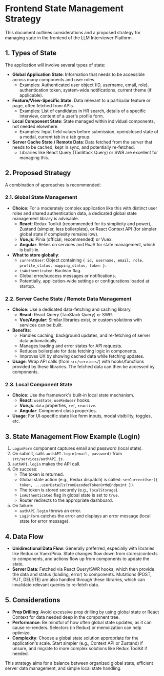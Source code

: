 # Frontend State Management Strategy

This document outlines considerations and a proposed strategy for managing state in the frontend of the LLM Interviewer Platform.

## 1. Types of State

The application will involve several types of state:

*   **Global Application State**: Information that needs to be accessible across many components and user roles.
    *   Examples: Authenticated user object (ID, username, email, role), authentication token, system-wide notifications, current theme (if applicable).
*   **Feature/View-Specific State**: Data relevant to a particular feature or page, often fetched from APIs.
    *   Examples: List of candidates in HR search, details of a specific interview, content of a user's profile form.
*   **Local Component State**: State managed within individual components, not needed elsewhere.
    *   Examples: Input field values before submission, open/closed state of a modal, current tab in a tab group.
*   **Server Cache State / Remote Data**: Data fetched from the server that needs to be cached, kept in sync, and potentially re-fetched.
    *   Libraries like React Query (TanStack Query) or SWR are excellent for managing this.

## 2. Proposed Strategy

A combination of approaches is recommended:

### 2.1. Global State Management
*   **Choice**: For a moderately complex application like this with distinct user roles and shared authentication data, a dedicated global state management library is advisable.
    *   **React**: Redux Toolkit (recommended for its simplicity and power), Zustand (simpler, less boilerplate), or React Context API (for simpler global state if complexity remains low).
    *   **Vue.js**: Pinia (official, recommended) or Vuex.
    *   **Angular**: Relies on services and RxJS for state management, which is built-in.
*   **What to store globally**:
    *   `currentUser`: Object containing `{ id, username, email, role, profile_status, mapping_status, token }`.
    *   `isAuthenticated`: Boolean flag.
    *   Global error/success messages or notifications.
    *   Potentially, application-wide settings or configurations loaded at startup.

### 2.2. Server Cache State / Remote Data Management
*   **Choice**: Use a dedicated data-fetching and caching library.
    *   **React**: React Query (TanStack Query) or SWR.
    *   **Vue/Angular**: Similar libraries exist, or custom solutions with services can be built.
*   **Benefits**:
    *   Handles caching, background updates, and re-fetching of server data automatically.
    *   Manages loading and error states for API requests.
    *   Reduces boilerplate for data fetching logic in components.
    *   Improves UX by showing cached data while fetching updates.
*   **Usage**: Wrap API calls (from `src/services/`) with hooks/functions provided by these libraries. The fetched data can then be accessed by components.

### 2.3. Local Component State
*   **Choice**: Use the framework's built-in local state mechanism.
    *   **React**: `useState`, `useReducer` hooks.
    *   **Vue.js**: `data` properties, `ref`, `reactive`.
    *   **Angular**: Component class properties.
*   **Usage**: For UI-specific state like form inputs, modal visibility, toggles, etc.

## 3. State Management Flow Example (Login)

1.  `LoginForm` component captures email and password (local state).
2.  On submit, calls `authAPI.login(email, password)` from `src/services/authAPI.js`.
3.  `authAPI.login` makes the API call.
4.  On success:
    *   The token is returned.
    *   Global state action (e.g., Redux dispatch) is called: `setCurrentUser({ token, ...userDetailsFromDecodedTokenOrMeEndpoint })`.
    *   The token is stored securely (e.g., `localStorage`).
    *   `isAuthenticated` flag in global state is set to `true`.
    *   Router redirects to the appropriate dashboard.
5.  On failure:
    *   `authAPI.login` throws an error.
    *   `LoginForm` catches the error and displays an error message (local state for error message).

## 4. Data Flow

*   **Unidirectional Data Flow**: Generally preferred, especially with libraries like Redux or Vuex/Pinia. State changes flow down from stores/contexts to components, and actions flow up from components to update the state.
*   **Server Data**: Fetched via React Query/SWR hooks, which then provide the data and status (loading, error) to components. Mutations (POST, PUT, DELETE) are also handled through these libraries, which can invalidate relevant queries to re-fetch data.

## 5. Considerations

*   **Prop Drilling**: Avoid excessive prop drilling by using global state or React Context for data needed deep in the component tree.
*   **Performance**: Be mindful of how often global state updates, as it can cause re-renders. Selectors (in Redux) or memoization can help optimize.
*   **Complexity**: Choose a global state solution appropriate for the application's scale. Start simpler (e.g., Context API or Zustand) if unsure, and migrate to more complex solutions like Redux Toolkit if needed.

This strategy aims for a balance between organized global state, efficient server data management, and simple local state handling.
